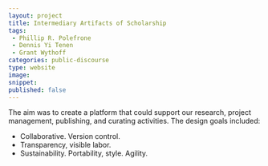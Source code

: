 ```yaml
---
layout: project
title: Intermediary Artifacts of Scholarship
tags:
 - Phillip R. Polefrone
 - Dennis Yi Tenen
 - Grant Wythoff
categories: public-discourse
type: website
image:
snippet:
published: false
---
```


The aim was to create a platform that could support our research, project management, publishing, and curating activities. The design goals included:

- Collaborative. Version control.
- Transparency, visible labor.
- Sustainability. Portability, style. Agility.
